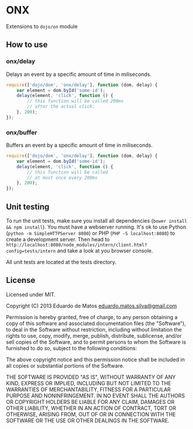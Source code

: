 # ONX
Extensions to `dojo/on` module

## How to use

### onx/delay
Delays an event by a specific amount of time in miliseconds.

```javascript   
require(['dojo/dom', 'onx/delay'], function (dom, delay) {
    var element = dom.byId('some-id');
    delay(element, 'click', function () {
        // this function will be called 200ms
        // after the actual click.
    }, 200);
});
```

### onx/buffer
Buffers an event by a specific amount of time in miliseconds.

```javascript
require(['dojo/dom', 'onx/delay'], function (dom, delay) {
    var element = dom.byId('some-id');
    delay(element, 'click', function () {
        // this function will be called
        // at most once every 200ms
    }, 200);
});
```

## Unit testing
To run the unit tests, make sure you install all dependencies (`bower install && npm install`).
You must have a webserver running. It's ok to use Python (`python -m SimpleHTTPServer 8080`) or PHP (`PHP -S localhost:8080`) to create a development server. Then head to `http://localhost:8080/node_modules/intern/client.html?config=tests/intern` and take a look at you browser console.

All unit tests are located at the tests directory.

## License
Licensed under MIT.

Copyright (C) 2013 Eduardo de Matos eduardo.matos.silva@gmail.com

Permission is hereby granted, free of charge, to any person obtaining a copy of this software and associated documentation files (the "Software"), to deal in the Software without restriction, including without limitation the rights to use, copy, modify, merge, publish, distribute, sublicense, and/or sell copies of the Software, and to permit persons to whom the Software is furnished to do so, subject to the following conditions:

The above copyright notice and this permission notice shall be included in all copies or substantial portions of the Software.

THE SOFTWARE IS PROVIDED "AS IS", WITHOUT WARRANTY OF ANY KIND, EXPRESS OR IMPLIED, INCLUDING BUT NOT LIMITED TO THE WARRANTIES OF MERCHANTABILITY, FITNESS FOR A PARTICULAR PURPOSE AND NONINFRINGEMENT. IN NO EVENT SHALL THE AUTHORS OR COPYRIGHT HOLDERS BE LIABLE FOR ANY CLAIM, DAMAGES OR OTHER LIABILITY, WHETHER IN AN ACTION OF CONTRACT, TORT OR OTHERWISE, ARISING FROM, OUT OF OR IN CONNECTION WITH THE SOFTWARE OR THE USE OR OTHER DEALINGS IN THE SOFTWARE.
